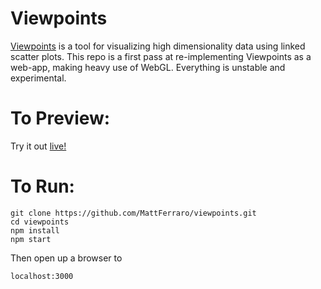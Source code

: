 # Viewpoints
[Viewpoints](http://iopscience.iop.org/article/10.1086/657902/pdf) is a tool for visualizing high dimensionality data using linked scatter plots. This repo is a first pass at re-implementing Viewpoints as a web-app, making heavy use of WebGL. Everything is unstable and experimental.

# To Preview:

Try it out [live!](https://mattferraro.github.io/viewpoints/)

# To Run:

```
git clone https://github.com/MattFerraro/viewpoints.git
cd viewpoints
npm install
npm start
```
Then open up a browser to
```
localhost:3000
```
